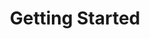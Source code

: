 ---
layout: post
title: Getting Started
excerpt: This guide will help you get started
image: /images/getstarted.png
web-url: /documentation.html
category: sidebar
---